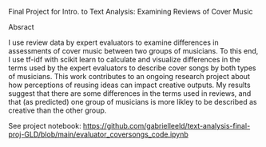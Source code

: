 Final Project for Intro. to Text Analysis: Examining Reviews of Cover Music

Absract

I use review data by expert evaluators to examine differences in assessments of cover music between two groups of musicians. To this end, I use tf-idf with scikit learn to calculate and visualize differences in the terms used by the expert evaluators to describe cover songs by both types of musicians. This work contributes to an ongoing research project about how perceptions of reusing ideas can impact creative outputs. My results suggest that there are some differences in the terms used in reviews, and that (as predicted) one group of musicians is more likley to be described as creative than the other group. 

See project notebook: https://github.com/gabrielleeld/text-analysis-final-proj-GLD/blob/main/evaluator_coversongs_code.ipynb
